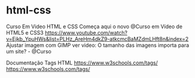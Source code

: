 # html-css
 Curso Em Video HTML e CSS
Começa aqui o novo @Curso em Vídeo​ de HTML5 e CSS3
https://www.youtube.com/watch?v=Ejkb_YpuHWs&list=PLHz_AreHm4dkZ9-atkcmcBaMZdmLHft8n&index=2
Ajustar imagem com GIMP ver video:
O tamanho das imagens importa para um site? - @Curso

Documentação Tags HTML
https://www.w3schools.com/tags/​
https://www.w3schools.com/tags/